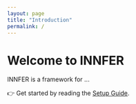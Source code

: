 ```yaml
---
layout: page
title: "Introduction"
permalink: /
---
```


# Welcome to INNFER

INNFER is a framework for ...

👉 Get started by reading the [Setup Guide](setup.md).